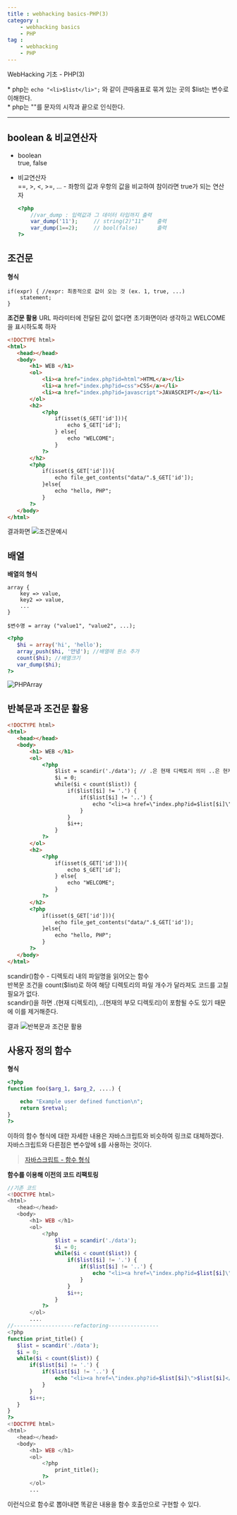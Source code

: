 ```yaml
---
title : webhacking basics-PHP(3)
category :
    - webhacking basics
    - PHP
tag :
    - webhacking
    - PHP
---
```

WebHacking 기초 - PHP(3)

\* php는 `echo "<li>$list</li>";` 와 같이 큰따옴표로 묶겨 있는 곳의 $list는 변수로 이해한다.  
\* php는 ""를 문자의 시작과 끝으로 인식한다.

---
## boolean & 비교연산자
 * boolean  
    true, false
 * 비교연산자  
    \==, >, \<, >=, ... - 좌항의 값과 우항의 값을 비교하여 참이라면 true가 되는 연산자

    ```php
    <?php
        //var_dump : 입력값과 그 데이터 타입까지 출력
        var_dump('11');     // string(2)"11"    출력
        var_dump(1==2);     // bool(false)      출력
    ?> 
    ```


## 조건문
 **형식**

 ```
 if(expr) { //expr: 최종적으로 값이 오는 것 (ex. 1, true, ...)
     statement;
 }
 ```
 
 **조건문 활용**
 URL 파라미터에 전달된 값이 없다면 초기화면이라 생각하고 WELCOME을 표시하도록 하자

 ```html
 <!DOCTYPE html>
<html>
    <head></head>
    <body>
        <h1> WEB </h1>
        <ol>
            <li><a href="index.php?id=html">HTML</a></li>
            <li><a href="index.php?id=css">CSS</a></li>
            <li><a href="index.php?id=javascript">JAVASCRIPT</a></li>
        </ol>
        <h2>
            <?php
                if(isset($_GET['id'])){
                    echo $_GET['id'];
                } else{
                    echo "WELCOME";
                }
            ?>
        </h2>
        <?php 
            if(isset($_GET['id'])){
                echo file_get_contents("data/".$_GET['id']);
            }else{
                echo "hello, PHP";
            }
        ?>
    </body>
 </html>
 ```

 결과화면
 ![조건문예시](/TIL/assets/images/PHPcondition.PNG)  


## 배열
 **배열의 형식**
 ```
 array {
     key => value,
     key2 => value,
     ...
 }

 $변수명 = array ("value1", "value2", ...);
 ```
 
 ```php
 <?php 
    $hi = array('hi', 'hello');
    array_push($hi, '안녕'); //배열에 원소 추가
    count($hi); //배열크기
    var_dump($hi);
 ?>
 ```

 ![PHPArray](/TIL/assets/images/phpArray.PNG)


## 반복문과 조건문 활용
 
 ```html
 <!DOCTYPE html>
<html>
    <head></head>
    <body>
        <h1> WEB </h1>
        <ol>
            <?php
                $list = scandir('./data'); // .은 현재 디렉토리 의미 ..은 현재 디렉토리의 부모 디렉토리 의미
                $i = 0;
                while($i < count($list)) {
                    if($list[$i] != '.') {
                        if($list[$i] != '..') {
                            echo "<li><a href=\"index.php?id=$list[$i]\">$list[$i]</a></li>";
                        }
                    }
                    $i++;
                }
            ?>
        </ol>
        <h2>
            <?php
                if(isset($_GET['id'])){
                    echo $_GET['id'];
                } else{
                    echo "WELCOME";
                }
            ?>
        </h2>
        <?php 
            if(isset($_GET['id'])){
                echo file_get_contents("data/".$_GET['id']);
            }else{
                echo "hello, PHP";
            }
        ?>
    </body>
 </html>
 ```

 scandir()함수 - 디렉토리 내의 파일명을 읽어오는 함수  
 반복문 조건을 count($list)로 하여 해당 디렉토리의 파일 개수가 달라져도 코드를 고칠 필요가 없다.  
 scandir()을 하면 .(현재 디렉토리), ..(현재의 부모 디렉토리)이 포함될 수도 있기 때문에 이를 제거해준다.

 결과
 ![반복문과 조건문 활용](/TIL/assets/images/phpWhileIf.PNG)  


## 사용자 정의 함수
 **형식**
 
 ```php
 <?php
 function foo($arg_1, $arg_2, ....) {

     echo "Example user defined function\n";
     return $retval;
 }
 ?>
 ```

 이하의 함수 형식에 대한 자세한 내용은 자바스크립트와 비슷하여 링크로 대체하겠다. 자바스크립트와 다른점은 변수앞에 `$`를 사용하는 것이다.
 > [자바스크립트 - 함수 형식](https://gkdms1457.github.io/TIL/webhacking%20basics/javascript/JS(3)/)

 **함수를 이용해 이전의 코드 리팩토링**

 ```php
 //기존 코드
 <!DOCTYPE html>
 <html>
    <head></head>
    <body>
        <h1> WEB </h1>
        <ol>
            <?php
                $list = scandir('./data');
                $i = 0;
                while($i < count($list)) {
                    if($list[$i] != '.') {
                        if($list[$i] != '..') {
                            echo "<li><a href=\"index.php?id=$list[$i]\">$list[$i]</a></li>";
                        }
                    }
                    $i++;
                }
            ?>
        </ol>
        ....
 //-------------------refactoring----------------
 <?php
 function print_title() {
    $list = scandir('./data');
    $i = 0;
    while($i < count($list)) {
        if($list[$i] != '.') {
            if($list[$i] != '..') {
                echo "<li><a href=\"index.php?id=$list[$i]\">$list[$i]</a></li>";
            }
        }
        $i++;
    }
 }
 ?>
 <!DOCTYPE html>
 <html>
    <head></head>
    <body>
        <h1> WEB </h1>
        <ol>
            <?php
                print_title();
            ?>
        </ol>
        ...
 ```

 이런식으로 함수로 뽑아내면 똑같은 내용을 함수 호출만으로 구현할 수 있다.